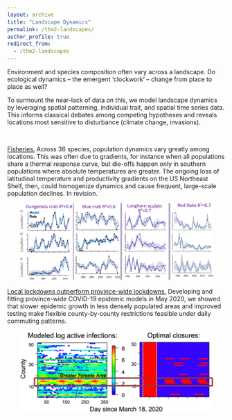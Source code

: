 ```yaml
---
layout: archive
title: "Landscape Dynamics"
permalink: /thm2-landscapes/
author_profile: true
redirect_from:
  - /thm2-landscapes
---
```


Environment and species composition often vary across a landscape. Do ecological dynamics – the emergent ‘clockwork’ – change from place to place as well? 

To surmount the near-lack of data on this, we model landscape dynamics by leveraging spatial patterning, individual trait, and spatial time series data. This informs classical debates among competing hypotheses and reveals locations most sensitive to disturbance (climate change, invasions).

&nbsp;

<ins>Fisheries.</ins> Across 36 species, population dynamics vary greatly among locations. This was often due to gradients, for instance when all populations share a thermal response curve, but die-offs happen only in southern populations where absolute temperatures are greater. The ongoing loss of latitudinal temperature and productivity gradients on the US Northeast Shelf, then, could homogenize dynamics and cause frequent, large-scale population declines. In revision.

<p align="center"> <img src="/files/landscape dynamics.png" width=450> </p>

<ins>Local lockdowns outperform province-wide lockdowns.</ins> Developing and fitting province-wide COVID-19 epidemic models in May 2020, we showed that slower epidemic growth in less densely populated areas and improved testing make flexible county-by-county restrictions feasible under daily commuting patterns.

<p align="center"> <img src="/files/covid dynamics.png" width=450> </p>
